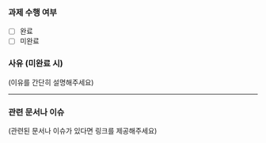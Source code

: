 ### 과제 수행 여부
<!-- [X] 표시할 것 -->
- [ ] 완료
- [ ] 미완료

### 사유 (미완료 시)
(이유를 간단히 설명해주세요)

---

### 관련 문서나 이슈
(관련된 문서나 이슈가 있다면 링크를 제공해주세요)
<!-- [링크 텍스트](URL) 포맷 -->
